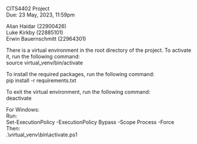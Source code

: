 CITS4402 Project\
Due: 23 May, 2023, 11:59pm

Alian Haidar (22900426)\
Luke Kirkby (22885101)\
Erwin Bauernschmitt (22964301)

There is a virtual environment in the root directory of the project. To activate it, run the following command:\
source virtual_venv/bin/activate

To install the required packages, run the following command:\
pip install -r requirements.txt

To exit the virtual environment, run the following command:\
deactivate

For Windows:\
Run:\
Set-ExecutionPolicy -ExecutionPolicy Bypass -Scope Process -Force\
Then:\
.\virtual_venv\bin\activate.ps1